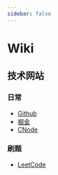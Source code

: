 ```yaml
---
sidebar: false
---
```


# Wiki

## 技术网站

### 日常

- [Github](https://www.github.com)
- [掘金](https://juejin.im)
- [CNode](https://cnodejs.org)

### 刷题

- [LeetCode](https://leetcode.com)